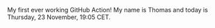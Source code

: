 My first ever working GitHub Action!
My name is Thomas and today is Thursday, 23 November, 19:05 CET. 
